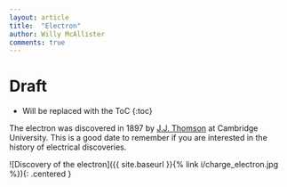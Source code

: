 ```yaml
---
layout: article
title:  "Electron"
author: Willy McAllister
comments: true
---
```

# Draft

* Will be replaced with the ToC
{:toc}

The electron was discovered in 1897 by [J.J. Thomson](https://en.wikipedia.org/wiki/Electron#Discovery) at Cambridge University. This is a good date to remember if you are interested in the history of electrical discoveries. 

![Discovery of the electron]({{ site.baseurl }}{% link i/charge_electron.jpg %}){: .centered }
